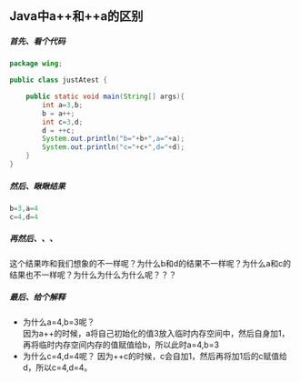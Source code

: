 ## Java中a++和++a的区别

##### 首先、看个代码

```java
package wing;

public class justAtest {

	public static void main(String[] args){
		int a=3,b;
		b = a++;
		int c=3,d;
		d = ++c;
		System.out.println("b="+b+",a="+a);
		System.out.println("c="+c+",d="+d);
	}
}
```

##### 然后、瞅瞅结果

```java
b=3,a=4
c=4,d=4
```

##### 再然后、、、

这个结果咋和我们想象的不一样呢？为什么b和d的结果不一样呢？为什么a和c的结果也不一样呢？为什么为什么为什么呢？？？

##### 最后、给个解释

- 为什么a=4,b=3呢？  
  因为a++的时候，a将自己初始化的值3放入临时内存空间中，然后自身加1，再将临时内存空间内存的值赋值给b，所以此时a=4,b=3
- 为什么c=4,d=4呢？
  因为++c的时候，c会自加1，然后再将加1后的c赋值给d，所以c=4,d=4。

